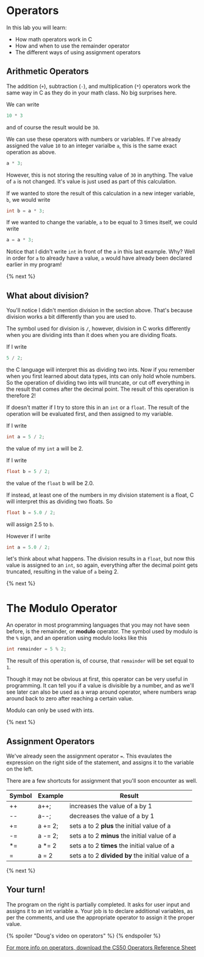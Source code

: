 # Operators

In this lab you will learn:

- How math operators work in C
- How and when to use the remainder operator
- The different ways of using assignment operators

## Arithmetic Operators

The addition (`+`), subtraction (`-`), and multiplication (`*`) operators work the same way in C as they do in your math class. No big surprises here. 

We can write

```c
10 * 3
```

and of course the result would be `30`. 

We can use these operators with numbers or variables. If I've already assigned the value `10` to an integer varialbe `a`, this
is the same exact operation as above.

```c
a * 3;
```

However, this is not storing the resulting value of `30` in anything. The value of `a` is not changed. It's value is just used as part of this calculation.

If we wanted to store the result of this calculation in a new integer variable, `b`, we would write

```c
int b = a * 3;
```

If we wanted to change the variable, `a` to be equal to 3 times itself, we could write

```c
a = a * 3;
```

Notice that I didn't write `int` in front of the `a` in this last example. Why? Well in order for `a` to already have a value, `a` would have already been declared earlier in my program!

{% next %}

## What about division?

You'll notice I didn't mention division in the section above. That's because division works a bit differently than you are used to. 

The symbol used for division is `/`, however, division in C works differently when you are dividing ints than it does when you are dividing floats.

If I write

```c
5 / 2;
```

the C language will interpret this as dividing two ints. Now if you remember when you first learned about data types, ints can only hold whole numbers. So the operation of dividing two ints will truncate, or cut off everything in the result that comes after the decimal point. The result of this operation is therefore 2! 

If doesn't matter if I try to store this in an `int` or a `float`. The result of the operation will be evaluated first, and then assigned to my variable.

If I write

```c
int a = 5 / 2;
```

the value of my `int` a will be 2.

If I write

```c
float b = 5 / 2;
```

the value of the `float` b will be 2.0.

If instead, at least one of the numbers in my division statement is a float, C will interpret this as dividing two floats. So

```c
float b = 5.0 / 2;
```

will assign 2.5 to `b`.


However if I write

```c
int a = 5.0 / 2;
```

let's think about what happens. The division results in a `float`, but now this value is assigned to an `int`, so again, everything after the decimal point gets truncated, resulting in the value of `a` being 2.

{% next %}

# The Modulo Operator

An operator in most programming languages that you may not have seen before, is the remainder, or **modulo** operator. The symbol used by modulo is the `%` sign, and an operation using modulo looks like this

```c
int remainder = 5 % 2;
```

The result of this operation is, of course, that `remainder` will be set equal to `1`.

Though it may not be obvious at first, this operator can be very useful in programming. It can tell you if a value is divisible by a number, and as we'll see later can also be used as a wrap around operator, where numbers wrap around back to zero after reaching a certain value.

Modulo can only be used with ints.

{% next %}

## Assignment Operators


We've already seen the assignment operator `=`. This evaulates the expression on the right side of the statement, and assigns it to the variable on the left.

There are a few shortcuts for assignment that you'll soon encounter as well.

| Symbol     | Example      | Result |
| ------------- |------------------| ------- |
| ++           | a++;    | increases the value of a by 1
| --           | a--;    | decreases the value of a by 1
| +=           | a += 2;           | sets a to 2 **plus** the initial value of a|
| -=           | a -= 2;           | sets a to 2 **minus** the initial value of a|
| \*=          | a \*= 2            | sets a to 2 **times** the initial value of a|
| \=          | a \= 2            | sets a to 2 **divided by** the initial value of a|


{% next %}

## Your turn!

The program on the right is partially completed. It asks for user input and assigns it to an int variable a. Your job is to declare additional variables, as per the comments, and use the appropriate operator to assign it the proper value.

{% spoiler "Doug's video on operators" %}
{% endspoiler %}

[For more info on operators, download the CS50 Operators Reference Sheet](https://ap.cs50.school/assets/pdfs/unit1/operators.pdf)

